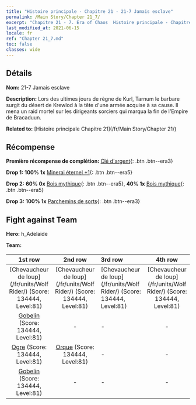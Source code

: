 ```yaml
---
title: "Histoire principale - Chapitre 21 - 21-7 Jamais esclave"
permalink: /Main Story/Chapter 21_7/
excerpt: "Chapitre 21 - 7. Era of Chaos  Histoire principale - Chapitre 21_7. 21-7 Jamais esclave"
last_modified_at: 2021-06-15
locale: fr
ref: "Chapter 21_7.md"
toc: false
classes: wide
---
```


## Détails

 **Nom:** 21-7 Jamais esclave

 **Description:** Lors des ultimes jours de règne de Kurl, Tarnum le barbare surgit du désert de Krewlod à la tête d'une armée acquise à sa cause. Il mena un raid mortel sur les dirigeants sorciers qui marqua la fin de l'Empire de Bracaduun.

 **Related to:** [Histoire principale Chapitre 21](/fr/Main Story/Chapter 21/)

## Récompense

 **Première récompense de complétion:** [Clé d'argent](/ItemsFR/con_693/){: .btn .btn--era3}

 **Drop 1:** **100% 1x** [Minerai éternel +1](/ItemsFR/mat_68/){: .btn .btn--era5}

 **Drop 2:** **60% 0x** [Bois mythique](/ItemsFR/mat_62/){: .btn .btn--era5}, **40% 1x** [Bois mythique](/ItemsFR/mat_62/){: .btn .btn--era5}

 **Drop 3:** **100% 1x** [Parchemins de sorts](/ItemsFR/con_694/){: .btn .btn--era3}


## Fight against Team
 **Hero:** h_Adelaide

 **Team:**


  | 1st row | 2nd row | 3rd row | 4th row |
  |:----:|:----:|:----|:----:|
  | [Chevaucheur de loup](/fr/units/Wolf Rider/) (Score: 134444, Level:81)  | [Chevaucheur de loup](/fr/units/Wolf Rider/) (Score: 134444, Level:81)  | [Chevaucheur de loup](/fr/units/Wolf Rider/) (Score: 134444, Level:81)  | [Chevaucheur de loup](/fr/units/Wolf Rider/) (Score: 134444, Level:81)  |
  | [Gobelin](/fr/units/Goblin/) (Score: 134444, Level:81)  | - | - | - |
  | [Ogre](/fr/units/Ogre/) (Score: 134444, Level:81)  | [Orque](/fr/units/Orc/) (Score: 134444, Level:81)  | - | - |
  | [Gobelin](/fr/units/Goblin/) (Score: 134444, Level:81)  | - | - | - |


